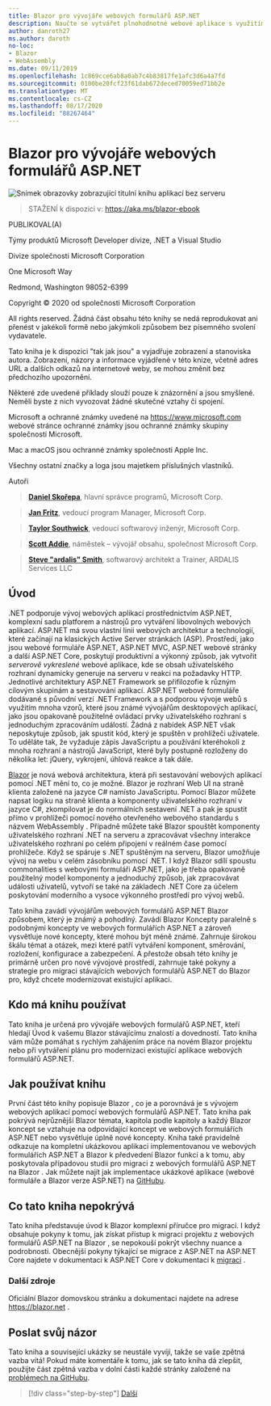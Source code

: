```yaml
---
title: Blazor pro vývojáře webových formulářů ASP.NET
description: Naučte se vytvářet plnohodnotné webové aplikace s využitím .NET Blazor a .NET Core jednoduchým a známým způsobem.
author: danroth27
ms.author: daroth
no-loc:
- Blazor
- WebAssembly
ms.date: 09/11/2019
ms.openlocfilehash: 1c869cce6ab8a0ab7c4b83817fe1afc3d6a4a7fd
ms.sourcegitcommit: 0100be20fcf23f61dab672deced70059ed71bb2e
ms.translationtype: MT
ms.contentlocale: cs-CZ
ms.lasthandoff: 08/17/2020
ms.locfileid: "88267464"
---
```

# <a name="no-locblazor-for-aspnet-web-forms-developers"></a>Blazor pro vývojáře webových formulářů ASP.NET

![Snímek obrazovky zobrazující titulní knihu aplikací bez serveru](./media/index/blazor-for-aspnet-web-forms-developers.png)

> STAŽENÍ k dispozici v: <https://aka.ms/blazor-ebook>

PUBLIKOVAL(A)

Týmy produktů Microsoft Developer divize, .NET a Visual Studio

Divize společnosti Microsoft Corporation

One Microsoft Way

Redmond, Washington 98052-6399

Copyright © 2020 od společnosti Microsoft Corporation

All rights reserved. Žádná část obsahu této knihy se nedá reprodukovat ani přenést v jakékoli formě nebo jakýmkoli způsobem bez písemného svolení vydavatele.

Tato kniha je k dispozici "tak jak jsou" a vyjadřuje zobrazení a stanoviska autora. Zobrazení, názory a informace vyjádřené v této knize, včetně adres URL a dalších odkazů na internetové weby, se mohou změnit bez předchozího upozornění.

Některé zde uvedené příklady slouží pouze k znázornění a jsou smyšlené. Neměli byste z nich vyvozovat žádné skutečné vztahy či spojení.

Microsoft a ochranné známky uvedené na <https://www.microsoft.com> webové stránce ochranné známky jsou ochranné známky skupiny společností Microsoft.

Mac a macOS jsou ochranné známky společnosti Apple Inc.

Všechny ostatní značky a loga jsou majetkem příslušných vlastníků.

Autoři

> **[Daniel Skořepa](https://github.com/danroth27)**, hlavní správce programů, Microsoft Corp.

> **[Jan Fritz](https://github.com/csharpfritz)**, vedoucí program Manager, Microsoft Corp.

> **[Taylor Southwick](https://github.com/twsouthwick)**, vedoucí softwarový inženýr, Microsoft Corp.

> **[Scott Addie](https://github.com/scottaddie)**, náměstek – vývojář obsahu, společnost Microsoft Corp.

> **[Steve "ardalis" Smith](https://ardalis.com)**, softwarový architekt a Trainer, ARDALIS Services LLC

## <a name="introduction"></a>Úvod

.NET podporuje vývoj webových aplikací prostřednictvím ASP.NET, komplexní sadu platforem a nástrojů pro vytváření libovolných webových aplikací. ASP.NET má svou vlastní linii webových architektur a technologií, které začínají na klasických Active Server stránkách (ASP). Prostředí, jako jsou webové formuláře ASP.NET, ASP.NET MVC, ASP.NET webové stránky a další ASP.NET Core, poskytují produktivní a výkonný způsob, jak vytvořit *serverově vykreslené* webové aplikace, kde se obsah uživatelského rozhraní dynamicky generuje na serveru v reakci na požadavky HTTP. Jednotlivé architektury ASP.NET Framework se přifilozofie k různým cílovým skupinám a sestavování aplikací. ASP.NET webové formuláře dodávané s původní verzí .NET Framework a s podporou vývoje webů s využitím mnoha vzorů, které jsou známé vývojářům desktopových aplikací, jako jsou opakovaně použitelné ovládací prvky uživatelského rozhraní s jednoduchým zpracováním událostí. Žádná z nabídek ASP.NET však neposkytuje způsob, jak spustit kód, který je spuštěn v prohlížeči uživatele. To uděláte tak, že vyžaduje zápis JavaScriptu a používání kteréhokoli z mnoha rozhraní a nástrojů JavaScript, které byly postupně rozloženy do několika let: jQuery, vykrojení, úhlová reakce a tak dále.

[Blazor](https://blazor.net) je nová webová architektura, která při sestavování webových aplikací pomocí .NET mění to, co je možné. Blazor je rozhraní Web UI na straně klienta založené na jazyce C# namísto JavaScriptu. Pomocí Blazor můžete napsat logiku na straně klienta a komponenty uživatelského rozhraní v jazyce C#, zkompilovat je do normálních sestavení .NET a pak je spustit přímo v prohlížeči pomocí nového otevřeného webového standardu s názvem WebAssembly . Případně můžete také Blazor spouštět komponenty uživatelského rozhraní .NET na serveru a zpracovávat všechny interakce uživatelského rozhraní po celém připojení v reálném čase pomocí prohlížeče. Když se spáruje s .NET spuštěným na serveru, Blazor umožňuje vývoj na webu v celém zásobníku pomocí .NET. I když Blazor sdílí spoustu commonalities s webovými formuláři ASP.NET, jako je třeba opakovaně použitelný model komponenty a jednoduchý způsob, jak zpracovávat události uživatelů, vytvoří se také na základech .NET Core za účelem poskytování moderního a vysoce výkonného prostředí pro vývoj webů.

Tato kniha zavádí vývojářům webových formulářů ASP.NET Blazor způsobem, který je známý a pohodlný. Zavádí Blazor Koncepty paralelně s podobnými koncepty ve webových formulářích ASP.NET a zároveň vysvětluje nové koncepty, které mohou být méně známé. Zahrnuje širokou škálu témat a otázek, mezi které patří vytváření komponent, směrování, rozložení, konfigurace a zabezpečení. A přestože obsah této knihy je primárně určen pro nové vývojové prostředí, zahrnuje také pokyny a strategie pro migraci stávajících webových formulářů ASP.NET do Blazor pro, když chcete modernizovat existující aplikaci.

## <a name="who-should-use-the-book"></a>Kdo má knihu používat

Tato kniha je určená pro vývojáře webových formulářů ASP.NET, kteří hledají Úvod k vašemu Blazor stávajícímu znalostí a dovedností. Tato kniha vám může pomáhat s rychlým zahájením práce na novém Blazor projektu nebo při vytváření plánu pro modernizaci existující aplikace webových formulářů ASP.NET.

## <a name="how-to-use-the-book"></a>Jak používat knihu

První část této knihy popisuje Blazor , co je a porovnává je s vývojem webových aplikací pomocí webových formulářů ASP.NET. Tato kniha pak pokrývá nejrůznější Blazor témata, kapitola podle kapitoly a každý Blazor koncept se vztahuje na odpovídající koncept ve webových formulářích ASP.NET nebo vysvětluje úplně nové koncepty. Kniha také pravidelně odkazuje na kompletní ukázkovou aplikaci implementovanou ve webových formulářích ASP.NET a Blazor k předvedení Blazor funkcí a k tomu, aby poskytovala případovou studii pro migraci z webových formulářů ASP.NET na Blazor . Jak můžete najít jak implementace ukázkové aplikace (webové formuláře a Blazor verze ASP.NET) na [GitHubu](https://github.com/dotnet-architecture/eshoponblazor).

## <a name="what-this-book-doesnt-cover"></a>Co tato kniha nepokrývá

Tato kniha představuje úvod k Blazor komplexní příručce pro migraci. I když obsahuje pokyny k tomu, jak získat přístup k migraci projektu z webových formulářů ASP.NET na Blazor , se nepokouší pokrýt všechny nuance a podrobnosti. Obecnější pokyny týkající se migrace z ASP.NET na ASP.NET Core najdete v dokumentaci k ASP.NET Core v dokumentaci k [migraci](https://docs.microsoft.com/aspnet/core/migration/proper-to-2x/) .

### <a name="additional-resources"></a>Další zdroje

Oficiální Blazor domovskou stránku a dokumentaci najdete na adrese <https://blazor.net> .

## <a name="send-your-feedback"></a>Poslat svůj názor

Tato kniha a související ukázky se neustále vyvíjí, takže se vaše zpětná vazba vítá! Pokud máte komentáře k tomu, jak se tato kniha dá zlepšit, použijte část zpětná vazba v dolní části každé stránky založené na [problémech na GitHubu](https://github.com/dotnet/docs/issues).

>[!div class="step-by-step"]
>[Další](introduction.md)
